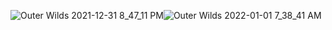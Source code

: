 ![Outer Wilds 2021-12-31 8_47_11 PM](https://user-images.githubusercontent.com/75101437/147844204-5cc4d717-6b4d-4223-a412-3166ce3c5edd.png)![Outer Wilds 2022-01-01 7_38_41 AM](https://user-images.githubusercontent.com/75101437/147854277-cf5b73af-c2c5-4415-8ad6-e4a3a67c94e7.png)
